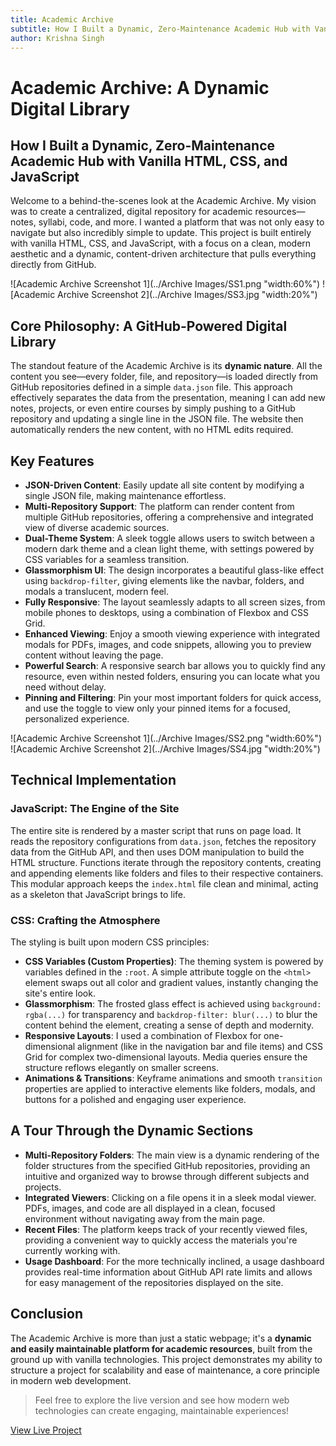 ```yaml
---
title: Academic Archive
subtitle: How I Built a Dynamic, Zero-Maintenance Academic Hub with Vanilla HTML, CSS, and JavaScript
author: Krishna Singh
---
```


# Academic Archive: A Dynamic Digital Library

## How I Built a Dynamic, Zero-Maintenance Academic Hub with Vanilla HTML, CSS, and JavaScript

Welcome to a behind-the-scenes look at the Academic Archive. My vision was to create a centralized, digital repository for academic resources—notes, syllabi, code, and more. I wanted a platform that was not only easy to navigate but also incredibly simple to update. This project is built entirely with vanilla HTML, CSS, and JavaScript, with a focus on a clean, modern aesthetic and a dynamic, content-driven architecture that pulls everything directly from GitHub.

![Academic Archive Screenshot 1](../Archive Images/SS1.png "width:60%")
![Academic Archive Screenshot 2](../Archive Images/SS3.jpg "width:20%")

## Core Philosophy: A GitHub-Powered Digital Library

The standout feature of the Academic Archive is its **dynamic nature**. All the content you see—every folder, file, and repository—is loaded directly from GitHub repositories defined in a simple `data.json` file. This approach effectively separates the data from the presentation, meaning I can add new notes, projects, or even entire courses by simply pushing to a GitHub repository and updating a single line in the JSON file. The website then automatically renders the new content, with no HTML edits required.

## Key Features

* **JSON-Driven Content**: Easily update all site content by modifying a single JSON file, making maintenance effortless.
* **Multi-Repository Support**: The platform can render content from multiple GitHub repositories, offering a comprehensive and integrated view of diverse academic sources.
* **Dual-Theme System**: A sleek toggle allows users to switch between a modern dark theme and a clean light theme, with settings powered by CSS variables for a seamless transition.
* **Glassmorphism UI**: The design incorporates a beautiful glass-like effect using `backdrop-filter`, giving elements like the navbar, folders, and modals a translucent, modern feel.
* **Fully Responsive**: The layout seamlessly adapts to all screen sizes, from mobile phones to desktops, using a combination of Flexbox and CSS Grid.
* **Enhanced Viewing**: Enjoy a smooth viewing experience with integrated modals for PDFs, images, and code snippets, allowing you to preview content without leaving the page.
* **Powerful Search**: A responsive search bar allows you to quickly find any resource, even within nested folders, ensuring you can locate what you need without delay.
* **Pinning and Filtering**: Pin your most important folders for quick access, and use the toggle to view only your pinned items for a focused, personalized experience.

![Academic Archive Screenshot 1](../Archive Images/SS2.png "width:60%")
![Academic Archive Screenshot 2](../Archive Images/SS4.jpg "width:20%")

## Technical Implementation

### JavaScript: The Engine of the Site

The entire site is rendered by a master script that runs on page load. It reads the repository configurations from `data.json`, fetches the repository data from the GitHub API, and then uses DOM manipulation to build the HTML structure. Functions iterate through the repository contents, creating and appending elements like folders and files to their respective containers. This modular approach keeps the `index.html` file clean and minimal, acting as a skeleton that JavaScript brings to life.

### CSS: Crafting the Atmosphere

The styling is built upon modern CSS principles:

* **CSS Variables (Custom Properties)**: The theming system is powered by variables defined in the `:root`. A simple attribute toggle on the `<html>` element swaps out all color and gradient values, instantly changing the site's entire look.
* **Glassmorphism**: The frosted glass effect is achieved using `background: rgba(...)` for transparency and `backdrop-filter: blur(...)` to blur the content behind the element, creating a sense of depth and modernity.
* **Responsive Layouts**: I used a combination of Flexbox for one-dimensional alignment (like in the navigation bar and file items) and CSS Grid for complex two-dimensional layouts. Media queries ensure the structure reflows elegantly on smaller screens.
* **Animations & Transitions**: Keyframe animations and smooth `transition` properties are applied to interactive elements like folders, modals, and buttons for a polished and engaging user experience.

## A Tour Through the Dynamic Sections

* **Multi-Repository Folders**: The main view is a dynamic rendering of the folder structures from the specified GitHub repositories, providing an intuitive and organized way to browse through different subjects and projects.
* **Integrated Viewers**: Clicking on a file opens it in a sleek modal viewer. PDFs, images, and code are all displayed in a clean, focused environment without navigating away from the main page.
* **Recent Files**: The platform keeps track of your recently viewed files, providing a convenient way to quickly access the materials you're currently working with.
* **Usage Dashboard**: For the more technically inclined, a usage dashboard provides real-time information about GitHub API rate limits and allows for easy management of the repositories displayed on the site.

## Conclusion

The Academic Archive is more than just a static webpage; it's a **dynamic and easily maintainable platform for academic resources**, built from the ground up with vanilla technologies. This project demonstrates my ability to structure a project for scalability and ease of maintenance, a core principle in modern web development.

> Feel free to explore the live version and see how modern web technologies can create engaging, maintainable experiences!

[View Live Project](https://krishnasinghprojects.github.io/AcademicArchive/)